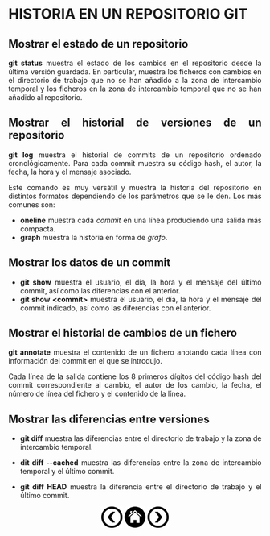 <div align="justify">

# HISTORIA EN UN REPOSITORIO GIT

## Mostrar el estado de un repositorio

 __git status__ muestra el estado de los cambios en el repositorio desde la última versión guardada. En particular, muestra los ficheros con cambios en el directorio de trabajo que no se han añadido a la zona de intercambio temporal y los ficheros en la zona de intercambio temporal que no se han añadido al repositorio.

## Mostrar el historial de versiones de un repositorio

 __git log__ muestra el historial de commits de un repositorio ordenado cronológicamente. Para cada commit muestra su código hash, el autor, la fecha, la hora y el mensaje asociado.

 Este comando es muy versátil y muestra la historia del repositorio en distintos formatos dependiendo de los parámetros que se le den. Los más comunes son:
  - __oneline__ muestra cada _commit_ en una línea produciendo una salida más compacta.
  - __graph__ muestra la historia en forma de _grafo_.

## Mostrar los datos de un commit

 - __git show__ muestra el usuario, el día, la hora y el mensaje del último commit, así como las diferencias con el anterior.
 - __git show \<commit\>__ muestra el usuario, el día, la hora y el mensaje del commit indicado, así como las diferencias con el anterior.

## Mostrar el historial de cambios de un fichero

 __git annotate__ muestra el contenido de un fichero anotando cada línea con información del commit en el que se introdujo.

 Cada línea de la salida contiene los 8 primeros dígitos del código hash del commit correspondiente al cambio, el autor de los cambio, la fecha, el número de línea del fichero y el contenido de la línea.

## Mostrar las diferencias entre versiones

 - __git diff__ muestra las diferencias entre el directorio de trabajo y la zona de intercambio temporal.

 - __dit diff --cached__ muestra las diferencias entre la zona de intercambio temporal y el último commit.

 - __git diff HEAD__ muestra la diferencia entre el directorio de trabajo y el último commit.


<div align="center">
    <a href="OPERACIONES_AVANZADAS.md"><img src="images/before.png" alt="OPERACIONES AVANZADAS" style="width:42px;height:42px;"></a>
    <a href="README.md"><img src="images/home.png" alt="XML Home" style="width:42px;height:42px;"></a>
    <a href="SEGURIDAD.md"><img src="images/next.png" alt="SEGURIDAD" style="width:42px;height:42px;">
</div>

</div>
